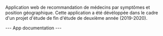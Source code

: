 Application web de recommandation de médecins par symptômes et position géographique.
Cette application a été dévéloppée dans le cadre d'un projet d'étude de fin d'étude de
deuxième année (2019-2020).

--- App documentation ---